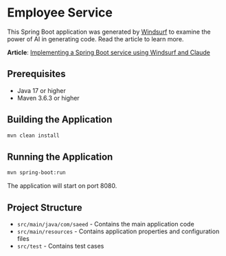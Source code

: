 # Employee Service

This Spring Boot application was generated by [Windsurf](https://codeium.com/windsurf) to examine the power of AI in generating code. Read the article to learn more.

**Article**: [Implementing a Spring Boot service using Windsurf and Claude]()

## Prerequisites
- Java 17 or higher
- Maven 3.6.3 or higher

## Building the Application
```bash
mvn clean install
```

## Running the Application
```bash
mvn spring-boot:run
```

The application will start on port 8080.

## Project Structure
- `src/main/java/com/saeed` - Contains the main application code
- `src/main/resources` - Contains application properties and configuration files
- `src/test` - Contains test cases
